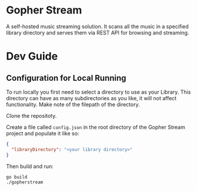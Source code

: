 # Gopher Stream

A self-hosted music streaming solution. It scans all the music in a specified library directory and serves them via REST API for browsing and streaming.


# Dev Guide

## Configuration for Local Running

To run locally you first need to select a directory to use as your Library. This directory can have as many subdirectories as you like, it will not affect functionality. Make note of the filepath of the directory.

Clone the repositoty.

Create a file called ``config.json`` in the root directory of the Gopher Stream project and populate it like so:

```json
{
  "libraryDirectory": "<your library directory>"
}
```

Then build and run:
```bash
go build
./gopherstream
```
